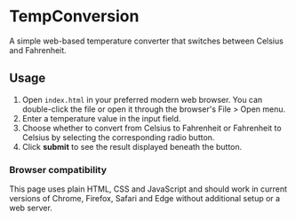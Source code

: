 # TempConversion

A simple web-based temperature converter that switches between Celsius and Fahrenheit.

## Usage

1. Open `index.html` in your preferred modern web browser. You can double-click the file or open it through the browser's File > Open menu.
2. Enter a temperature value in the input field.
3. Choose whether to convert from Celsius to Fahrenheit or Fahrenheit to Celsius by selecting the corresponding radio button.
4. Click **submit** to see the result displayed beneath the button.

### Browser compatibility
This page uses plain HTML, CSS and JavaScript and should work in current versions of Chrome, Firefox, Safari and Edge without additional setup or a web server.

